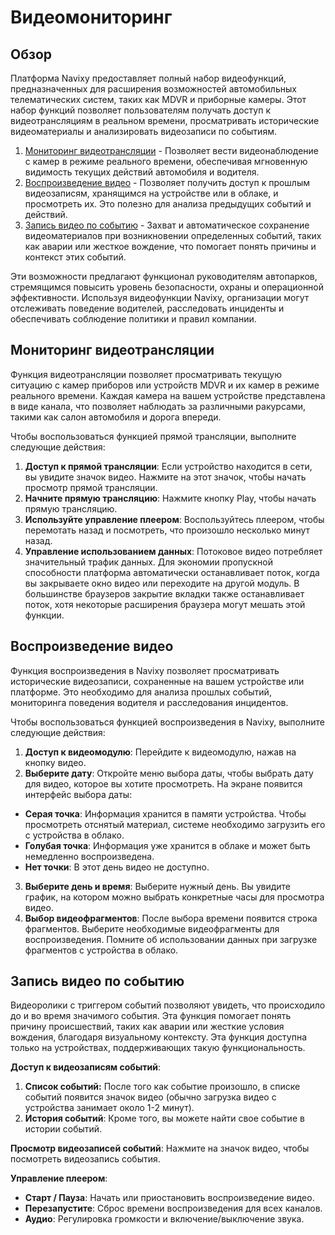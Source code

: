 # Видеомониторинг

## Обзор

Платформа Navixy предоставляет полный набор видеофункций, предназначенных для расширения возможностей автомобильных телематических систем, таких как MDVR и приборные камеры. Этот набор функций позволяет пользователям получать доступ к видеотрансляциям в реальном времени, просматривать исторические видеоматериалы и анализировать видеозаписи по событиям.

1. [Мониторинг видеотрансляции](#Live-stream-monitoring) \- Позволяет вести видеонаблюдение с камер в режиме реального времени, обеспечивая мгновенную видимость текущих действий автомобиля и водителя.
2. [Воспроизведение видео](#Video-playback) \- Позволяет получить доступ к прошлым видеозаписям, хранящимся на устройстве или в облаке, и просмотреть их. Это полезно для анализа предыдущих событий и действий.
3. [Запись видео по событию](#Event-triggered-video-recording) \- Захват и автоматическое сохранение видеоматериалов при возникновении определенных событий, таких как аварии или жесткое вождение, что помогает понять причины и контекст этих событий.

Эти возможности предлагают функционал руководителям автопарков, стремящимся повысить уровень безопасности, охраны и операционной эффективности. Используя видеофункции Navixy, организации могут отслеживать поведение водителей, расследовать инциденты и обеспечивать соблюдение политики и правил компании.

## Мониторинг видеотрансляции

Функция видеотрансляции позволяет просматривать текущую ситуацию с камер приборов или устройств MDVR и их камер в режиме реального времени. Каждая камера на вашем устройстве представлена в виде канала, что позволяет наблюдать за различными ракурсами, такими как салон автомобиля и дорога впереди.

Чтобы воспользоваться функцией прямой трансляции, выполните следующие действия:

1. **Доступ к прямой трансляции**: Если устройство находится в сети, вы увидите значок видео. Нажмите на этот значок, чтобы начать просмотр прямой трансляции.
2. **Начните прямую трансляцию**: Нажмите кнопку Play, чтобы начать прямую трансляцию.
3. **Используйте управление плеером**: Воспользуйтесь плеером, чтобы перемотать назад и посмотреть, что произошло несколько минут назад.
4. **Управление использованием данных**: Потоковое видео потребляет значительный трафик данных. Для экономии пропускной способности платформа автоматически останавливает поток, когда вы закрываете окно видео или переходите на другой модуль. В большинстве браузеров закрытие вкладки также останавливает поток, хотя некоторые расширения браузера могут мешать этой функции.

## Воспроизведение видео

Функция воспроизведения в Navixy позволяет просматривать исторические видеозаписи, сохраненные на вашем устройстве или платформе. Это необходимо для анализа прошлых событий, мониторинга поведения водителя и расследования инцидентов.

Чтобы воспользоваться функцией воспроизведения в Navixy, выполните следующие действия:

1. **Доступ к видеомодулю**: Перейдите к видеомодулю, нажав на кнопку видео.
2. **Выберите дату**: Откройте меню выбора даты, чтобы выбрать дату для видео, которое вы хотите просмотреть. На экране появится интерфейс выбора даты:
  - **Серая точка**: Информация хранится в памяти устройства. Чтобы просмотреть отснятый материал, системе необходимо загрузить его с устройства в облако.
  - **Голубая точка**: Информация уже хранится в облаке и может быть немедленно воспроизведена.
  - **Нет точки**: В этот день видео не доступно.
3. **Выберите день и время**: Выберите нужный день. Вы увидите график, на котором можно выбрать конкретные часы для просмотра видео.
4. **Выбор видеофрагментов**: После выбора времени появится строка фрагментов. Выберите необходимые видеофрагменты для воспроизведения. Помните об использовании данных при загрузке фрагментов с устройства в облако.

## Запись видео по событию

Видеоролики с триггером событий позволяют увидеть, что происходило до и во время значимого события. Эта функция помогает понять причину происшествий, таких как аварии или жесткие условия вождения, благодаря визуальному контексту. Эта функция доступна только на устройствах, поддерживающих такую функциональность.

**Доступ к видеозаписям событий**:

1. **Список событий:** После того как событие произошло, в списке событий появится значок видео (обычно загрузка видео с устройства занимает около 1-2 минут).
2. **История событий**: Кроме того, вы можете найти свое событие в истории событий.

**Просмотр видеозаписей событий**: Нажмите на значок видео, чтобы посмотреть видеозапись события.

**Управление плеером**:

- **Старт / Пауза**: Начать или приостановить воспроизведение видео.
- **Перезапустите**: Сброс времени воспроизведения для всех каналов.
- **Аудио**: Регулировка громкости и включение/выключение звука.